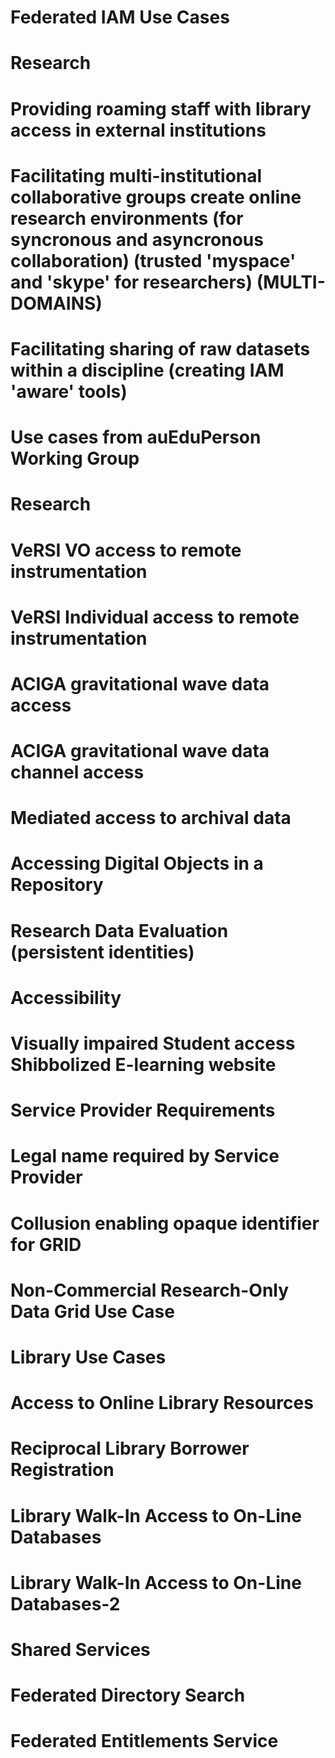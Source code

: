 # Federated IAM Use Cases

# Research

# Providing roaming staff with library access in external institutions

# Facilitating multi-institutional collaborative groups create online research environments (for syncronous and asyncronous collaboration) (trusted 'myspace' and 'skype' for researchers) (MULTI-DOMAINS)

# Facilitating sharing of raw datasets within a discipline (creating IAM 'aware' tools)

# Use cases from auEduPerson Working Group

# Research

# VeRSI VO access to remote instrumentation

# VeRSI Individual access to remote instrumentation

# ACIGA gravitational wave data access

# ACIGA gravitational wave data channel access

# Mediated access to archival data

# Accessing Digital Objects in a Repository

# Research Data Evaluation (persistent identities)

# Accessibility

# Visually impaired Student access Shibbolized E-learning website

# Service Provider Requirements

# Legal name required by Service Provider

# Collusion enabling opaque identifier for GRID

# Non-Commercial Research-Only Data Grid Use Case

# Library Use Cases

# Access to Online Library Resources

# Reciprocal Library Borrower Registration

# Library Walk-In Access to On-Line Databases

# Library Walk-In Access to On-Line Databases-2

# Shared Services

# Federated Directory Search

# Federated Entitlements Service
